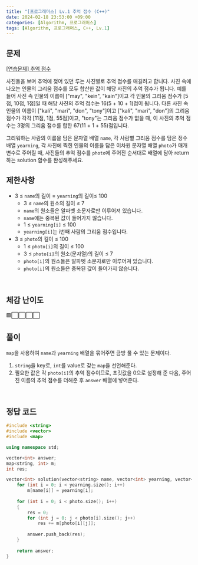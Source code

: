 ```yaml
---
title: "[프로그래머스] Lv.1 추억 점수 (C++)"
date: 2024-02-18 23:53:00 +09:00
categories: [Algorithm, 프로그래머스]
tags: [Algorithm, 프로그래머스, C++, Lv.1]
---
```

## **문제**
[[연습문제] 추억 점수](https://school.programmers.co.kr/learn/courses/30/lessons/176963)

사진들을 보며 추억에 젖어 있던 루는 사진별로 추억 점수를 매길려고 합니다. 사진 속에 나오는 인물의 그리움 점수를 모두 합산한 값이 해당 사진의 추억 점수가 됩니다. 예를 들어 사진 속 인물의 이름이 ["may", "kein", "kain"]이고 각 인물의 그리움 점수가 [5점, 10점, 1점]일 때 해당 사진의 추억 점수는 16(5 + 10 + 1)점이 됩니다. 다른 사진 속 인물의 이름이 ["kali", "mari", "don", "tony"]이고 ["kali", "mari", "don"]의 그리움 점수가 각각 [11점, 1점, 55점]이고, "tony"는 그리움 점수가 없을 때, 이 사진의 추억 점수는 3명의 그리움 점수를 합한 67(11 + 1 + 55)점입니다.

그리워하는 사람의 이름을 담은 문자열 배열 `name`, 각 사람별 그리움 점수를 담은 정수 배열 `yearning`, 각 사진에 찍힌 인물의 이름을 담은 이차원 문자열 배열 `photo`가 매개변수로 주어질 때, 사진들의 추억 점수를 `photo`에 주어진 순서대로 배열에 담아 return하는 solution 함수를 완성해주세요.
<br>

## **제한사항**
- 3 ≤ `name`의 길이 = `yearning`의 길이≤ 100
    - 3 ≤ `name`의 원소의 길이 ≤ 7
    - `name`의 원소들은 알파벳 소문자로만 이루어져 있습니다.
    - `name`에는 중복된 값이 들어가지 않습니다.
    - 1 ≤ `yearning[i]` ≤ 100
    - `yearning[i]`는 i번째 사람의 그리움 점수입니다.
- 3 ≤ `photo`의 길이 ≤ 100
    - 1 ≤ `photo[i]`의 길이 ≤ 100
    - 3 ≤ `photo[i]`의 원소(문자열)의 길이 ≤ 7
    - `photo[i]`의 원소들은 알파벳 소문자로만 이루어져 있습니다.
    - `photo[i]`의 원소들은 중복된 값이 들어가지 않습니다.
<br>

## **체감 난이도**
🟩⬜⬜⬜⬜
<br>

## **풀이**
`map`을 사용하여 `name`과 `yearning` 배열을 묶어주면 금방 풀 수 있는 문제이다.

1. `string`을 key로, `int`를 value로 갖는 `map`을 선언해준다.
2. 필요한 값은 각 `photo[i]`의 추억 점수이므로, 초깃값을 0으로 설정해 준 다음, 주어진 이름의 추억 점수를 더해준 후 `answer` 배열에 넣어준다.
<br>

## **정답 코드**
```c++
#include <string>
#include <vector>
#include <map>

using namespace std;

vector<int> answer;
map<string, int> m;
int res;

vector<int> solution(vector<string> name, vector<int> yearning, vector<vector<string>> photo) {
    for (int i = 0; i < yearning.size(); i++)
        m[name[i]] = yearning[i];
    
    for (int i = 0; i < photo.size(); i++)
    {
        res = 0;
        for (int j = 0; j < photo[i].size(); j++)
            res += m[photo[i][j]];
        
        answer.push_back(res);
    }
    
    return answer;
}
```